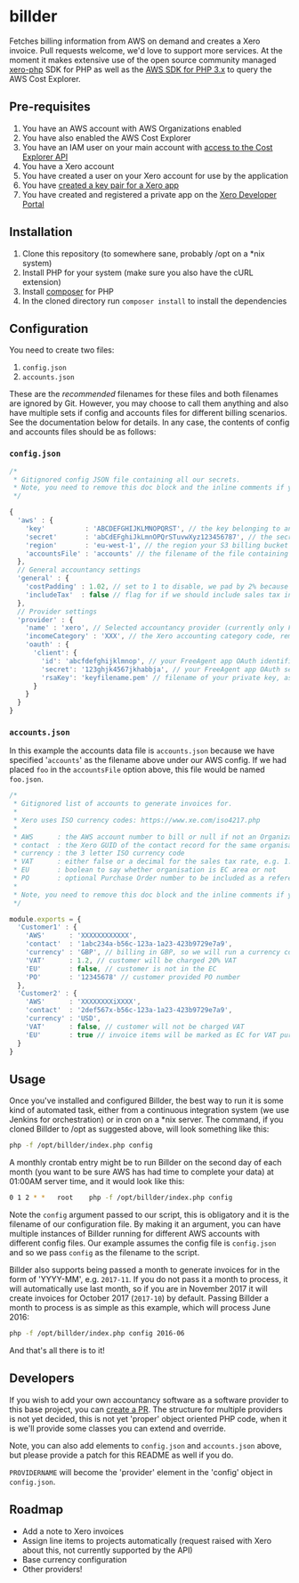 # billder
Fetches billing information from AWS on demand and creates a Xero invoice. Pull requests welcome, we'd love to support more services. At the moment it makes extensive use of the open source community managed [xero-php](https://github.com/calcinai/xero-php) SDK for PHP as well as the [AWS SDK for PHP 3.x](https://docs.aws.amazon.com/aws-sdk-php/v3/api/) to query the AWS Cost Explorer.

## Pre-requisites

1. You have an AWS account with AWS Organizations enabled
2. You have also enabled the AWS Cost Explorer
3. You have an IAM user on your main account with [access to the Cost Explorer API](https://docs.aws.amazon.com/awsaccountbilling/latest/aboutv2/billing-permissions-ref.html#example-policy-ce-api)
4. You have a Xero account
5. You have created a user on your Xero account for use by the application
6. You have [created a key pair for a Xero app](https://developer.xero.com/documentation/api-guides/create-publicprivate-key)
7. You have created and registered a private app on the [Xero Developer Portal](https://developer.xero.com/myapps)

## Installation

1. Clone this repository (to somewhere sane, probably /opt on a \*nix system)
2. Install PHP for your system (make sure you also have the cURL extension)
3. Install [composer](https://getcomposer.org/) for PHP
3. In the cloned directory run `composer install` to install the dependencies

## Configuration

You need to create two files:

1. `config.json`
2. `accounts.json`

These are the *recommended* filenames for these files and both filenames are ignored by Git. However, you may choose to call them anything and also have multiple sets if config and accounts files for different billing scenarios. See the documentation below for details. In any case, the contents of config and accounts files should be as follows:

### `config.json`

```javascript
/*
 * Gitignored config JSON file containing all our secrets.
 * Note, you need to remove this doc block and the inline comments if you use this as a template.
 */

{
  'aws' : {
    'key'          : 'ABCDEFGHIJKLMNOPQRST', // the key belonging to an IAM user with access to billing reports
    'secret'       : 'abCdEFghiJkLmnOPQrSTuvwXyz123456787', // the secret associated with the above key
    'region'       : 'eu-west-1', // the region your S3 billing bucket is in
    'accountsFile' : 'accounts' // the filename of the file containing your accounts to bill data (see below)
  },
  // General accountancy settings
  'general' : {
    'costPadding' : 1.02, // set to 1 to disable, we pad by 2% because AWS convert to GBP with Visa rate
    'includeTax'  : false // flag for if we should include sales tax in rebilling or not
  },
  // Provider settings
  'provider' : {
    'name' : 'xero', // Selected accountancy provider (currently only FreeAgent)
    'incomeCategory' : 'XXX', // the Xero accounting category code, remove if not required
    'oauth' : {
      'client': {
        'id': 'abcfdefghijklmnop', // your FreeAgent app OAuth identifier
        'secret': '123ghjk4567jkhabbja', // your FreeAgent app OAuth secret
        'rsaKey': 'keyfilename.pem' // filename of your private key, assumes repo / app root is location
      }
    }
  }
}
```

### `accounts.json`

In this example the accounts data file is `accounts.json` because we have specified '`accounts`' as the filename above under our AWS config. If we had placed `foo` in the `accountsFile` option above, this file would be named `foo.json`.

```javascript
/*
 * Gitignored list of accounts to generate invoices for.
 *
 * Xero uses ISO currency codes: https://www.xe.com/iso4217.php
 *
 * AWS      : the AWS account number to bill or null if not an Organizations account
 * contact  : the Xero GUID of the contact record for the same organisation
 * currency : the 3 letter ISO currency code
 * VAT      : either false or a decimal for the sales tax rate, e.g. 1.2 for 20%
 * EU       : boolean to say whether organisation is EC area or not
 * PO       : optional Purchase Order number to be included as a reference
 *
 * Note, you need to remove this doc block and the inline comments if you use this as a template.
 */

module.exports = {
  'Customer1' : {
    'AWS'      : 'XXXXXXXXXXXX',
    'contact'  : '1abc234a-b56c-123a-1a23-423b9729e7a9',
    'currency' : 'GBP', // billing in GBP, so we will run a currency conversion
    'VAT'      : 1.2, // customer will be charged 20% VAT
    'EU'       : false, // customer is not in the EC
    'PO'       : '12345678' // customer provided PO number
  },
  'Customer2' : {
    'AWS'      : 'XXXXXXXXiXXXX',
    'contact'  : '2def567x-b56c-123a-1a23-423b9729e7a9',
    'currency' : 'USD',
    'VAT'      : false, // customer will not be charged VAT
    'EU'       : true // invoice items will be marked as EC for VAT purposes
  }
}
```

## Usage

Once you've installed and configured Billder, the best way to run it is some kind of automated task, either from a continuous integration system (we use Jenkins for orchestration) or in cron on a \*nix server. The command, if you cloned Billder to /opt as suggested above, will look something like this:

```bash
php -f /opt/billder/index.php config
```

A monthly crontab entry might be to run Billder on the second day of each month (you want to be sure AWS has had time to complete your data) at 01:00AM server time, and it would look like this:

```bash
0 1 2 * *	root	php -f /opt/billder/index.php config
```

Note the `config` argument passed to our script, this is obligatory and it is the filename of our configuration file. By making it an argument, you can have multiple instances of Billder running for different AWS accounts with different config files. Our example assumes the config file is `config.json` and so we pass `config` as the filename to the script.

Billder also supports being passed a month to generate invoices for in the form of 'YYYY-MM', e.g. `2017-11`. If you do not pass it a month to process, it will automatically use last month, so if you are in November 2017 it will create invoices for October 2017 (`2017-10`) by default. Passing Billder a month to process is as simple as this example, which will process June 2016:

```bash
php -f /opt/billder/index.php config 2016-06
```

And that's all there is to it!

## Developers

If you wish to add your own accountancy software as a software provider to this base project, you can [create a PR](https://github.com/codeenigma/billder/compare). The structure for multiple providers is not yet decided, this is not yet 'proper' object oriented PHP code, when it is we'll provide some classes you can extend and override.

Note, you can also add elements to `config.json` and `accounts.json` above, but please provide a patch for this README as well if you do.

`PROVIDERNAME` will become the 'provider' element in the 'config' object in `config.json`.

## Roadmap

* Add a note to Xero invoices
* Assign line items to projects automatically (request raised with Xero about this, not currently supported by the API)
* Base currency configuration
* Other providers!
